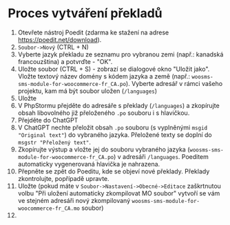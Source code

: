 # Proces vytváření překladů

1. Otevřete nástroj Poedit (zdarma ke stažení na adrese https://poedit.net/download).
2. `Soubor->Nový` (CTRL + N)
3. Vyberte jazyk překladu ze seznamu pro vybranou zemi (např.: kanadská francouzština) a potvrďte - "OK".
4. Uložte soubor (CTRL + S) - zobrazí se dialogové okno "Uložit jako". Vložte textový název domény s kódem jazyka a země (např.: `woosms-sms-module-for-woocommerce-fr_CA.po`). Vyberte adresář v rámci vašeho projektu, kam má být soubor uložen (`/languages`)
5. Uložte
6. V PhpStormu přejděte do adresáře s překlady (`/languages`) a zkopírujte obsah libovolného již přeloženého `.po` souboru i s hlavičkou.
7. Přejděte do ChatGPT
8. V ChatGPT nechte přeložit obsah `.po` souboru (s vyplněnými `msgid "Original text"`) do vybraného jazyka. Přeložené texty se doplní do `msgstr "Přeložený text"`.
9. Zkopírujte výstup a vložte jej do souboru vybraného jazyka (`woosms-sms-module-for-woocommerce-fr_CA.po`) v adresáři `/languages`. Poeditem automaticky vygenerovaná hlavička je nahrazena. 
10. Přepněte se zpět do Poeditu, kde se objeví nové překlady. Překlady zkontrolujte, popřípadě upravte.
11. Uložte (pokud máte v `Soubor->Nastavení->Obecné->Editace` zaškrtnutou volbu "Při uložení automaticky zkompilovat MO soubor" vytvoří se vám ve stejném adresáři nový zkompilovaný `woosms-sms-module-for-woocommerce-fr_CA.mo` soubor)
12. 